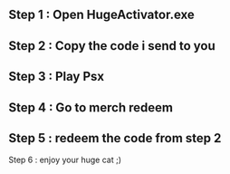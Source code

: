Step 1 : Open HugeActivator.exe
-
Step 2 : Copy the code i send to you
-
Step 3 : Play Psx 
-
Step 4 : Go to merch redeem
-
Step 5 : redeem the code from step 2
-
Step 6 : enjoy your huge cat ;)